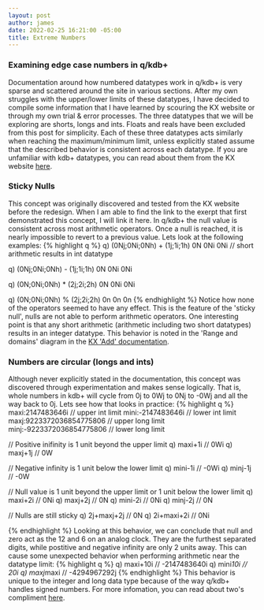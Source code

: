 ```yaml
---
layout: post
author: james
date: 2022-02-25 16:21:00 -05:00
title: Extreme Numbers
---
```

### **Examining edge case numbers in q/kdb+**

Documentation around how numbered datatypes work in q/kdb+ is very sparse and scattered around the site in various sections. After my own struggles with the upper/lower limits of these datatypes, I have decided to compile some information that I have learned by scouring the KX website or through my own trial & error processes. The three datatypes that we will be exploring are shorts, longs and ints. Floats and reals have been excluded from this post for simplicity. Each of these three datatypes acts similarly when reaching the maximum/minimum limit, unless explicitly stated assume that the described behavior is consistent across each datatype. If you are unfamiliar with kdb+ datatypes, you can read about them from the KX website [here][kx-datatypes]. 

### Sticky Nulls

This concept was originally discovered and tested from the KX website before the redesign. When I am able to find the link to the exerpt that first demonstrated this concept, I will link it here. 
In q/kdb+ the null value is consistent across most arithmetic operators. Once a null is reached, it is nearly impossible to revert to a previous value. Lets look at the following examples: 
{% highlight q %}
q) (0Nj;0Ni;0Nh) + (1j;1i;1h)
0N
0Ni
0Ni  // short arithmetic results in int datatype

q) (0Nj;0Ni;0Nh) - (1j;1i;1h)
0N
0Ni
0Ni

q) (0N;0Ni;0Nh) * (2j;2i;2h)
0N
0Ni
0Ni

q) (0N;0Ni;0Nh) % (2j;2i;2h)
0n 0n 0n
{% endhighlight %}
Notice how none of the operators seemed to have any effect. This is the feature of the 'sticky null', nulls are not able to perform arithmetic operators. One interesting point is that any short arithmetic (arithmetic including two short datatypes) results in an integer datatype. This behavior is noted in the 'Range and domains' diagram in the [KX 'Add' documentation][kx-range&domain].

### Numbers are circular (longs and ints)

Although never explicitly stated in the documentation, this concept was discovered through experimentation and makes sense logically. That is, whole numbers in kdb+ will cycle from 0j to 0Wj to 0Nj to -0Wj and all the way back to 0j. Lets see how that looks in practice:
{% highlight q %}
maxi:2147483646i            // upper int limit
mini:-2147483646i            // lower int limit
maxj:9223372036854775806    // upper long limit
minj:-9223372036854775806   // lower long limit

// Positive inifinity is 1 unit beyond the upper limit
q) maxi+1i      // 0Wi
q) maxj+1j      // 0W

// Negative infinity is 1 unit below the lower limit
q) mini-1i      // -0Wi
q) minj-1j      // -0W

// Null value is 1 unit beyond the upper limit or 1 unit below the lower limit
q) maxi+2i      // 0Ni
q) maxj+2j      // 0N
q) mini-2i      // 0Ni
q) minj-2j      // 0N

// Nulls are still sticky
q) 2j+maxj+2j   // 0N
q) 2i+maxi+2i   // 0Ni

{% endhighlight %}
Looking at this behavior, we can conclude that null and zero act as the 12 and 6 on an analog clock. They are the furthest separated digits, while postitive and negative infinity are only 2 units away. This can cause some unexpected behavior when performing arithmetic near the datatype limit: 
{% highlight q %}
q) maxi+10i     // -2147483640i
q) mini*10i     // 20i
q) maxj*maxi    // -4294967292j
{% endhighlight %}
This behavior is unique to the integer and long data type because of the way q/kdb+ handles signed numbers. For more infomation, you can read about two's compliment [here][2s-complement].

[kx-datatypes]: https://code.kx.com/q/basics/datatypes/
[kx-range&domain]: https://code.kx.com/q/ref/add/#range-and-domains
[2s-complement]: https://en.wikipedia.org/wiki/Two%27s_complement